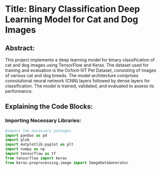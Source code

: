 # Title: Binary Classification Deep Learning Model for Cat and Dog Images

## Abstract:
This project implements a deep learning model for binary classification of cat and dog images using TensorFlow and Keras. The dataset used for training and evaluation is the Oxford-IIIT Pet Dataset, consisting of images of various cat and dog breeds. The model architecture comprises convolutional neural network (CNN) layers followed by dense layers for classification. The model is trained, validated, and evaluated to assess its performance.

## Explaining the Code Blocks:

### Importing Necessary Libraries:
```python
#import the necessary packages
import pandas as pd
import glob
import matplotlib.pyplot as plt
import numpy as np
import tensorflow as tf
from tensorflow import keras
from keras.preprocessing.image import ImageDataGenerator
```
